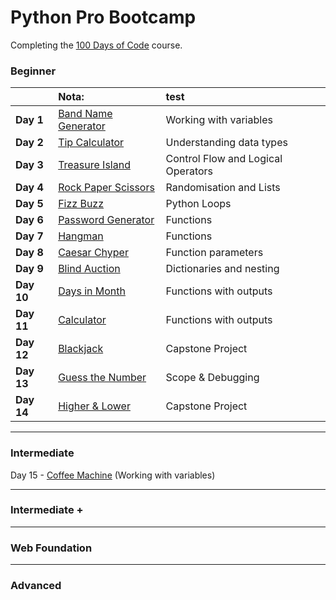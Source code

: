 # Python Pro Bootcamp

Completing the [100 Days of Code](https://www.udemy.com/course/100-days-of-code/) course.
 
### Beginner

|              | Nota:                                                     | test |
|:------------ |:--------------------------------------------------------- |:---------------------------------- |
|**Day 1**     | [Band Name Generator](100_days_of_code/Beginner/day_1.py) | Working with variables             |
|**Day 2**     | [Tip Calculator](100_days_of_code/Beginner/day_2.py)      | Understanding data types           |
|**Day 3**     | [Treasure Island](100_days_of_code/Beginner/day_3.py)     | Control Flow and Logical Operators |
|**Day 4**     | [Rock Paper Scissors](100_days_of_code/Beginner/day_4.py) | Randomisation and Lists            |
|**Day 5**     | [Fizz Buzz](100_days_of_code/Beginner/day_5.py)           | Python Loops                       |
|**Day 6**     | [Password Generator](100_days_of_code/Beginner/day_6.py)  | Functions                          |
|**Day 7**     | [Hangman](100_days_of_code/Beginner/day_7.py)             | Functions                          |
|**Day 8**     | [Caesar Chyper](100_days_of_code/Beginner/day_8.py)       | Function parameters                |
|**Day 9**     | [Blind Auction](100_days_of_code/Beginner/day_9.py)       | Dictionaries and nesting           |
|**Day 10**    | [Days in Month](100_days_of_code/Beginner/day_10.py)      | Functions with outputs             |
|**Day 11**    | [Calculator](100_days_of_code/Beginner/day_11.py)         | Functions with outputs             |
|**Day 12**    | [Blackjack](100_days_of_code/Beginner/day_12.py)          | Capstone Project                   |
|**Day 13**    | [Guess the Number](100_days_of_code/Beginner/day_13.py)   | Scope & Debugging                  |
|**Day 14**    | [Higher & Lower](100_days_of_code/Beginner/day_14.py)     | Capstone Project                   |

---------------------------------------------------------------------
### Intermediate  
Day 15 - [Coffee Machine](100_days_of_code/Intermediate/day_15.py)   (Working with variables)  

---------------------------------------------------------------------
### Intermediate +

---------------------------------------------------------------------
### Web Foundation

---------------------------------------------------------------------
### Advanced
